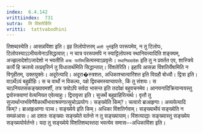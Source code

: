 ```yaml
---
index:  6.4.142
vrittiindex:  731
sutra:  ति विंशतेर्ङिति
vritti:  tattvabodhini 
---
```


तिशब्दस्येति। आसन्नविंशा इति। इह तिलोपोत्तरम् `अतो गुणे`इति पररूपमेव, न तु टिलोपः, टिलोपस्याऽऽभीयत्वेनाऽसिद्धत्वात्। न चात्र पररूपमपि न स्याट्टिलोपस्य स्थानिवत्त्वादिति शङ्क्यम्, अज्झलादेशोऽजादेशो न भवतीति `अचः परस्मि`न्नित्यस्याऽप्रवृत्तेः। `स्थानिवदादेशः` इति तु न प्रवर्तत एव, शास्त्रिये कार्ये हि क्रतव्ये तत्प्रवृत्तिर्न तु विधातार्थमिति सिद्धान्तात्। विंशतेरिति। इहापि आसन्ना विंशतिर्येषामिति न विगृहीतम्, उक्तयुक्तेः। अदूरेत्यादि। अदूरा�स्त्रशतः, अधिकाश्चात्वारिंशत इति विग्रहौ बोध्यौ। द्वित्रा इति। वाऽर्थेऽयं बहुव्रीहिः। स च वार्थो न विकल्पः, पक्षे द्विवचमस्याप्यापत्तेः, किं तु संशयः। स चाऽनियतसकङ्ख्यावमर्शी, तत्र त्रयोऽपि सर्वदा भासन्त इति तदपेक्षं बहुवचनमेव। आनयनादिक्रियान्वयस्तु द्वयोस्त्रयाणां वेत्यनियत एवेत्याहुः। द्विरावृत्ता इति। सुजर्थे बहुव्राहिरित्यर्थः। वृत्तौ तु सुजार्थान्तर्भावेणैवैकार्थीभावाश्रयणात्सुचोऽप्रयोगः। सङ्ख्येति किम्?। चत्वारो ब्राआहृणाः। अव्ययेत्यादि किम्?। ब्राआहृआणाः पञ्च। सङ्ख्येये इति किम्। अधिका विंशतिर्गवाम्। सङ्ख्यार्थेयं सङ्ख्येति न सम#आसः। आ दशतः सङ्ख्याः सङ्ख्येते वर्तन्ते न तु सङ्ख्यायाम्। विंशत्याद्याः सङ्ख्यास्तु सङ्ख्येय सङ्ख्ययोर्वर्तन्ते। यदा तु सङ्ख्येये विंशतिशब्दस्तदा भवत्येव समासः--अधिकाविंशा इति।

